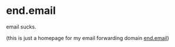 # end.email
email sucks.

(this is just a homepage for my email forwarding domain [end.email](end.email))
